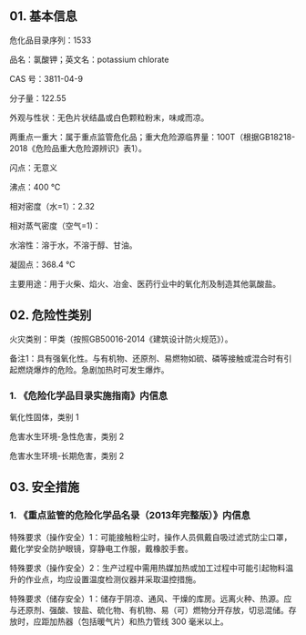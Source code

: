 ## 01. 基本信息

危化品目录序列：1533

品名：氯酸钾；英文名：potassium chlorate

CAS 号：3811-04-9

分子量：122.55

外观与性状：无色片状结晶或白色颗粒粉末，味咸而凉。

两重点一重大：属于重点监管危化品；重大危险源临界量：100T（根据GB18218-2018《危险品重大危险源辨识》表1）。

闪点：无意义

沸点：400 ℃

相对密度（水=1）：2.32

相对蒸气密度（空气=1)：

水溶性：溶于水，不溶于醇、甘油。

凝固点：368.4 ℃

主要用途：用于火柴、焰火、冶金、医药行业中的氧化剂及制造其他氯酸盐。

## 02. 危险性类别

火灾类别：甲类（按照GB50016-2014《建筑设计防火规范》）。

备注1：具有强氧化性。与有机物、还原剂、易燃物如硫、磷等接触或混合时有引起燃烧爆炸的危险。急剧加热时可发生爆炸。

### 1. 《危险化学品目录实施指南》内信息

氧化性固体，类别 1

危害水生环境-急性危害，类别 2

危害水生环境-长期危害，类别 2

## 03. 安全措施

### 1. 《重点监管的危险化学品名录（2013年完整版）》内信息

特殊要求（操作安全）1：可能接触粉尘时，操作人员佩戴自吸过滤式防尘口罩，戴化学安全防护眼镜，穿静电工作服，戴橡胶手套。

特殊要求（操作安全）2：生产过程中需用热媒加热或加工过程中可能引起物料温升的作业点，均应设置温度检测仪器并采取温控措施。

特殊要求（储存安全）1：储存于阴凉、通风、干燥的库房。远离火种、热源。应与还原剂、强酸、铵盐、硫化物、有机物、易（可）燃物分开存放，切忌混储。存放时，应距加热器（包括暖气片）和热力管线 300 毫米以上。

